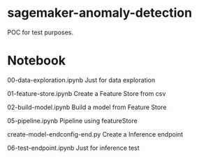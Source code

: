 # sagemaker-anomaly-detection

POC for test purposes.

# Notebook

00-data-exploration.ipynb
Just for data exploration

01-feature-store.ipynb
Create a Feature Store from csv

02-build-model.ipynb
Build a model from Feature Store

05-pipeline.ipynb
Pipeline using featureStore

create-model-endconfig-end.py
Create a Inference endpoint

06-test-endpoint.ipynb
Just for inference test


